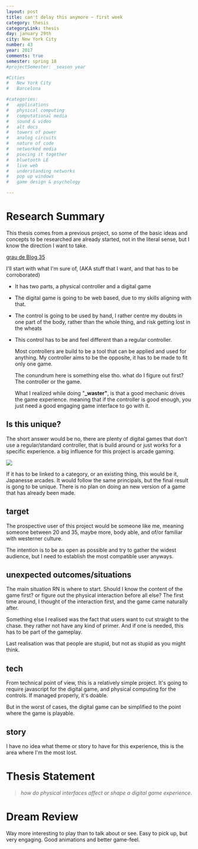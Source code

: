 ```yaml
---
layout: post
title: can't delay this anymore ~ first week
category: thesis
categoryLink: thesis
day: january 29th
city: New York City
number: 43
year: 2017
comments: true
semester: spring 18
#projectSemester: _season year

#Cities
#	New York City
#	Barcelona

#categories:
#	applications
#	physical computing 
#	computational media 
#	sound & video 
#	alt docs
#	towers of power 
#	analog circuits 
#	nature of code
#	networked media
#	piecing it together
#	bluetooth LE
#	live web
#	understanding networks
#	pop up windows
#	game design & psychology

---
```

# Research Summary

This thesis comes from a previous project, so some of the basic ideas and concepts to be researched are already started, not in the literal sense, but I know the direction I want to take.

[grau de Blog 35](http://blog.graupuche.info/_projects/2017/05/19/035.html)

I'll start with what I'm sure of, (AKA stuff that I want, and that has to be corroborated)

- It has two parts, a physical controller and a digital game
- The digital game is going to be web based, due to my skills aligning with that.
- The control is going to be used by hand, I rather centre my doubts in one part of the body, rather than the whole thing, and risk getting lost in the wheats
- This control has to be and feel different than a regular controller.

  Most controllers are build to be a tool that can be applied and used for anything. My controller aims to be the opposite, it has to be made to fit only one game. 

  The conundrum here is something else tho. what do I figure out first? The controller or the game.

  What I realized while doing "**_waster"**, is that a good mechanic drives the game experience. meaning that if the controller is good enough, you just need a good engaging game interface to go with it.

## Is this unique?

The short answer would be no, there are plenty of digital games that don't use a regular/standard controller, that is build around or just works for a specific experience. a big influence for this project is arcade gaming.

![](https://static.notion-static.com/b1895f93-dbff-45c4-957d-21b3efffe067/43_2.png)

If it has to be linked to a category, or an existing thing, this would be it, Japanesse arcades. It would follow the same principals, but the final result is gong to be unique. There is no plan on doing an new version of a game that has already been made.

## target

The prospective user of this project would be someone like me, meaning someone between 20 and 35, maybe more, body able, and of/or familiar with westerner culture. 

The intention is to be as open as possible and try to gather the widest audience, but I need to establish the most compatible user anyways.

## unexpected outcomes/situations

The main situation RN is where to start. Should I know the content of the game first? or figure out the physical interaction before all else? The first time around, I thought of the interaction first, and the game came naturally after.

Something else I realised was the fact that users want to cut straight to the chase. they rather not have any kind of primer. And if one is needed, this has to be part of the gameplay.

Last realisation was that people are stupid, but not as stupid as you might think.

## tech

From technical point of view, this is a relatively simple project. It's going to require javascript for the digital game, and physical computing for the controls. If managed properly, it's doable.

But in the worst of cases, the digital game can be simplified to the point where the game is playable.

## story

I have no idea what theme or story to have for this experience, this is the area where I'm the most lost.

# Thesis Statement

> *how do physical  interfaces affect or shape a digital game experience*.

# Dream Review

Way more interesting to play than to talk about or see. Easy to pick up, but very engaging. Good animations and better game-feel.